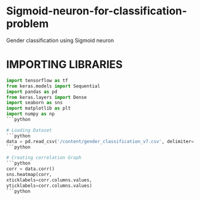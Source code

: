 # Sigmoid-neuron-for-classification-problem
Gender classification using Sigmoid neuron

# IMPORTING LIBRARIES
```python
import tensorflow as tf
from keras.models import Sequential
import pandas as pd
from keras.layers import Dense
import seaborn as sns
import matplotlib as plt
import numpy as np
```python

# Loading Dataset
```python
data = pd.read_csv('/content/gender_classification_v7.csv', delimiter=',')
```python

# Creating correlation Graph
```python
corr = data.corr()
sns.heatmap(corr, 
xticklabels=corr.columns.values,
yticklabels=corr.columns.values)
```python
